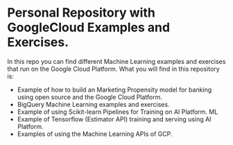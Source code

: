 # Personal Repository with GoogleCloud Examples and Exercises. 

In this repo you can find different Machine Learning examples and exercises that run on the Google Cloud Platform. What you will find in this repository is:

- Example of how to build an Marketing Propensity model for banking using open source and the Google Cloud Platform.
- BigQuery Machine Learning examples and exercises. 
- Example of using Scikit-learn Pipelines for Training on AI Platform. ML
- Example of Tensorflow (Estimator API) training and serving using AI Platform. 
- Examples of using the Machine Learning APIs of GCP. 

 